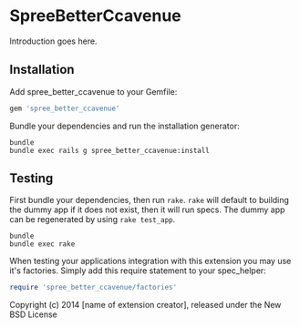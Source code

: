 SpreeBetterCcavenue
===================

Introduction goes here.

Installation
------------

Add spree_better_ccavenue to your Gemfile:

```ruby
gem 'spree_better_ccavenue'
```

Bundle your dependencies and run the installation generator:

```shell
bundle
bundle exec rails g spree_better_ccavenue:install
```

Testing
-------

First bundle your dependencies, then run `rake`. `rake` will default to building the dummy app if it does not exist, then it will run specs. The dummy app can be regenerated by using `rake test_app`.

```shell
bundle
bundle exec rake
```

When testing your applications integration with this extension you may use it's factories.
Simply add this require statement to your spec_helper:

```ruby
require 'spree_better_ccavenue/factories'
```

Copyright (c) 2014 [name of extension creator], released under the New BSD License
